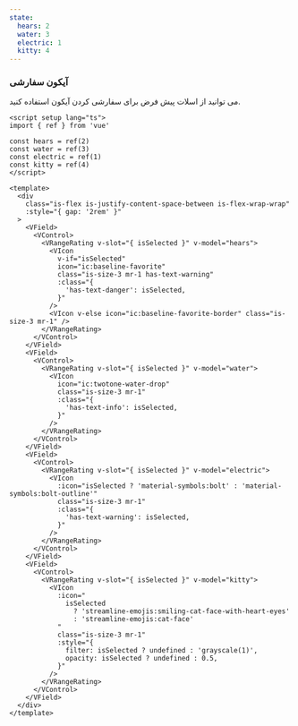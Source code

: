 ```yaml
---
state:
  hears: 2
  water: 3
  electric: 1
  kitty: 4
---
```


### آیکون سفارشی

می توانید از اسلات پیش فرض برای سفارشی کردن آیکون استفاده کنید.

<!--code-->

```vue
<script setup lang="ts">
import { ref } from 'vue'

const hears = ref(2)
const water = ref(3)
const electric = ref(1)
const kitty = ref(4)
</script>

<template>
  <div
    class="is-flex is-justify-content-space-between is-flex-wrap-wrap"
    :style="{ gap: '2rem' }"
  >
    <VField>
      <VControl>
        <VRangeRating v-slot="{ isSelected }" v-model="hears">
          <VIcon
            v-if="isSelected"
            icon="ic:baseline-favorite"
            class="is-size-3 mr-1 has-text-warning"
            :class="{
              'has-text-danger': isSelected,
            }"
          />
          <VIcon v-else icon="ic:baseline-favorite-border" class="is-size-3 mr-1" />
        </VRangeRating>
      </VControl>
    </VField>
    <VField>
      <VControl>
        <VRangeRating v-slot="{ isSelected }" v-model="water">
          <VIcon
            icon="ic:twotone-water-drop"
            class="is-size-3 mr-1"
            :class="{
              'has-text-info': isSelected,
            }"
          />
        </VRangeRating>
      </VControl>
    </VField>
    <VField>
      <VControl>
        <VRangeRating v-slot="{ isSelected }" v-model="electric">
          <VIcon
            :icon="isSelected ? 'material-symbols:bolt' : 'material-symbols:bolt-outline'"
            class="is-size-3 mr-1"
            :class="{
              'has-text-warning': isSelected,
            }"
          />
        </VRangeRating>
      </VControl>
    </VField>
    <VField>
      <VControl>
        <VRangeRating v-slot="{ isSelected }" v-model="kitty">
          <VIcon
            :icon="
              isSelected
                ? 'streamline-emojis:smiling-cat-face-with-heart-eyes'
                : 'streamline-emojis:cat-face'
            "
            class="is-size-3 mr-1"
            :style="{
              filter: isSelected ? undefined : 'grayscale(1)',
              opacity: isSelected ? undefined : 0.5,
            }"
          />
        </VRangeRating>
      </VControl>
    </VField>
  </div>
</template>
```

<!--/code-->

<!--example-->

<div>
  <div
    class="is-flex is-justify-content-space-between is-flex-wrap-wrap"
    :style="{ gap: '2rem' }"
  >
    <VField>
      <VControl>
        <VRangeRating v-slot="{ isSelected }" v-model="frontmatter.state.hears">
          <VIcon
            v-if="isSelected"
            icon="ic:baseline-favorite"
            class="is-size-3 mr-1 has-text-warning"
            :class="{
              'has-text-danger': isSelected,
            }"
          />
          <VIcon v-else icon="ic:baseline-favorite-border" class="is-size-3 mr-1" />
        </VRangeRating>
      </VControl>
    </VField>
    <VField>
      <VControl>
        <VRangeRating v-slot="{ isSelected }" v-model="frontmatter.state.water">
          <VIcon
            icon="ic:twotone-water-drop"
            class="is-size-3 mr-1"
            :class="{
              'has-text-info': isSelected,
            }"
          />
        </VRangeRating>
      </VControl>
    </VField>
    <VField>
      <VControl>
        <VRangeRating v-slot="{ isSelected }" v-model="frontmatter.state.electric">
          <VIcon
            :icon="isSelected ? 'material-symbols:bolt' : 'material-symbols:bolt-outline'"
            class="is-size-3 mr-1"
            :class="{
              'has-text-warning': isSelected,
            }"
          />
        </VRangeRating>
      </VControl>
    </VField>
    <VField>
      <VControl>
        <VRangeRating v-slot="{ isSelected }" v-model="frontmatter.state.kitty">
          <VIcon
            :icon="
              isSelected
                ? 'streamline-emojis:smiling-cat-face-with-heart-eyes'
                : 'streamline-emojis:cat-face'
            "
            class="is-size-3 mr-1"
            :style="{
              filter: isSelected ? undefined : 'grayscale(1)',
              opacity: isSelected ? undefined : 0.5,
            }"
          />
        </VRangeRating>
      </VControl>
    </VField>
  </div>
</div>

<!--/example-->
